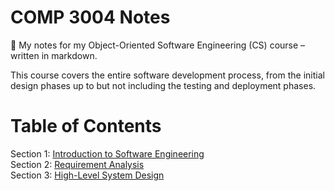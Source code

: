 # COMP 3004 Notes

📘 My notes for my Object-Oriented Software Engineering (CS) course – written in markdown.

This course covers the entire software development process, from the initial design phases up to but not including the testing and deployment phases.

# Table of Contents

Section 1: [Introduction to Software Engineering](Sections/Section%201.md)<br>
Section 2: [Requirement Analysis](Sections/Section%202.md)<br>
Section 3: [High-Level System Design](Sections/Section%203.md)<br>